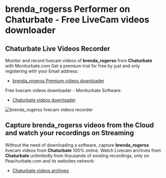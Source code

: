 # brenda_rogerss Performer on Chaturbate - Free LiveCam videos downloader

## Chaturbate Live Videos Recorder

Monitor and record livecam videos of **brenda_rogerss** from **Chaturbate** with Moniturbate.com
Get a premium trial for free by just and only registering with your Email address:
* [brenda_rogerss Premium videos downloader](https://moniturbate.com/request-demo-licence-key.html)

Free livecam videos downloader - Moniturbate Software:
* [Chaturbate videos downloader](https://moniturbate.com/moniturbate-download-software.html)

![brenda_rogerss livecam videos recorder](https://peachurnet.com/templates/moniturbate-software.png)


## Capture brenda_rogerss videos from the Cloud and watch your recordings on Streaming

Without the need of downloading a software, capture **brenda_rogerss** livecam videos from **Chaturbate** 100% online.
Watch Livecam archives from **Chaturbate** unlimitedly from thousands of existing recordings, only on Peachurbate.com and its websites network:
* [Chaturbate videos archives](https://peachurnet.com/)